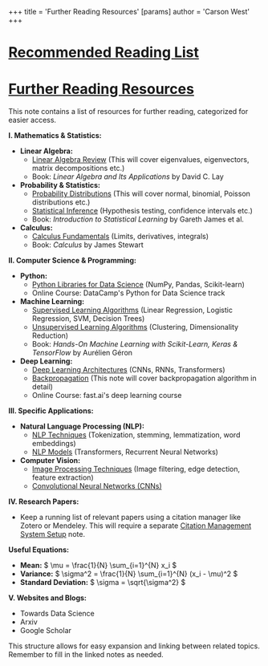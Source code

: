 +++
 title = 'Further Reading Resources'
[params]
	author = 'Carson West'
+++
# [Recommended Reading List](./../recommended-reading-list/)
# [Further Reading Resources](./../further-reading-resources/)

This note contains a list of resources for further reading, categorized for easier access.

**I.  Mathematics & Statistics:**

* **Linear Algebra:**
    * [Linear Algebra Review](./../linear-algebra-review/)  (This will cover eigenvalues, eigenvectors, matrix decompositions etc.)
    * Book: *Linear Algebra and Its Applications* by David C. Lay
* **Probability & Statistics:**
    * [Probability Distributions](./../probability-distributions/) (This will cover normal, binomial, Poisson distributions etc.)
    * [Statistical Inference](./../statistical-inference/) (Hypothesis testing, confidence intervals etc.)
    * Book: *Introduction to Statistical Learning* by Gareth James et al.
* **Calculus:**
    * [Calculus Fundamentals](./../calculus-fundamentals/) (Limits, derivatives, integrals)
    * Book: *Calculus* by James Stewart


**II.  Computer Science & Programming:**

* **Python:**
    * [Python Libraries for Data Science](./../python-libraries-for-data-science/) (NumPy, Pandas, Scikit-learn)
    * Online Course:  DataCamp's Python for Data Science track
* **Machine Learning:**
    * [Supervised Learning Algorithms](./../supervised-learning-algorithms/) (Linear Regression, Logistic Regression, SVM, Decision Trees)
    * [Unsupervised Learning Algorithms](./../unsupervised-learning-algorithms/) (Clustering, Dimensionality Reduction)
    * Book: *Hands-On Machine Learning with Scikit-Learn, Keras & TensorFlow* by Aurélien Géron
* **Deep Learning:**
    * [Deep Learning Architectures](./../deep-learning-architectures/) (CNNs, RNNs, Transformers)
    * [Backpropagation](./../backpropagation/) (This note will cover backpropagation algorithm in detail)
    * Online Course:  fast.ai's deep learning course


**III.  Specific Applications:**

* **Natural Language Processing (NLP):**
    * [NLP Techniques](./../nlp-techniques/) (Tokenization, stemming, lemmatization, word embeddings)
    * [NLP Models](./../nlp-models/) (Transformers, Recurrent Neural Networks)
* **Computer Vision:**
    * [Image Processing Techniques](./../image-processing-techniques/) (Image filtering, edge detection, feature extraction)
    * [Convolutional Neural Networks (CNNs)](./../convolutional-neural-networks-(cnns)/)

**IV.  Research Papers:**

* Keep a running list of relevant papers using a citation manager like Zotero or Mendeley.  This will require a separate [Citation Management System Setup](./../citation-management-system-setup/) note.


**Useful Equations:**

* **Mean:**  $  \mu = \frac{1}{N} \sum_{i=1}^{N} x_i  $ 
* **Variance:**  $  \sigma^2 = \frac{1}{N} \sum_{i=1}^{N} (x_i - \mu)^2  $ 
* **Standard Deviation:**  $  \sigma = \sqrt{\sigma^2}  $ 


**V. Websites and Blogs:**

*  Towards Data Science
*  Arxiv
*  Google Scholar



This structure allows for easy expansion and linking between related topics.  Remember to fill in the linked notes as needed.
